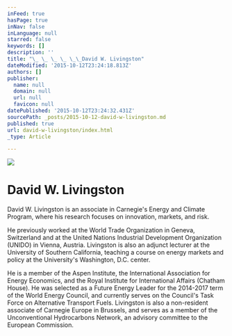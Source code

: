 ```yaml
---
inFeed: true
hasPage: true
inNav: false
inLanguage: null
starred: false
keywords: []
description: ''
title: "\_ \_ \_ \_ \_\_David W. Livingston"
dateModified: '2015-10-12T23:24:18.813Z'
authors: []
publisher:
  name: null
  domain: null
  url: null
  favicon: null
datePublished: '2015-10-12T23:24:32.431Z'
sourcePath: _posts/2015-10-12-david-w-livingston.md
published: true
url: david-w-livingston/index.html
_type: Article

---
```

![](https://the-grid-user-content.s3-us-west-2.amazonaws.com/1d864851-c3ff-46e0-9699-82b344a024f2.jpg)

# David W. Livingston

David W. Livingston is an associate in Carnegie's Energy and Climate Program, where his research focuses on innovation, markets, and risk. 

He previously worked at the World Trade Organization in Geneva, Switzerland and at the United Nations Industrial Development Organization (UNIDO) in Vienna, Austria. Livingston is also an adjunct lecturer at the University of Southern California, teaching a course on energy markets and policy at the University's Washington, D.C. center. 

He is a member of the Aspen Institute, the International Association for Energy Economics, and the Royal Institute for International Affairs (Chatham House). He was selected as a Future Energy Leader for the 2014-2017 term of the World Energy Council, and currently serves on the Council's Task Force on Alternative Transport Fuels. Livingston is also a non-resident associate of Carnegie Europe in Brussels, and serves as a member of the Unconventional Hydrocarbons Network, an advisory committee to the European Commission.